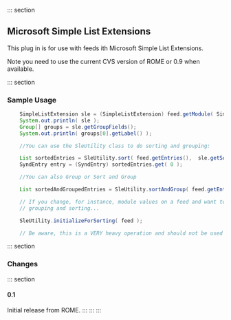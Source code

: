 ::: section
## Microsoft Simple List Extensions

This plug in is for use with feeds ith Microsoft Simple List Extensions.

Note you need to use the current CVS version of ROME or 0.9 when
available.

::: section
### Sample Usage

```java
    SimpleListExtension sle = (SimpleListExtension) feed.getModule( SimpleListExtension.URI );
    System.out.println( sle );
    Group[] groups = sle.getGroupFields();
    System.out.println( groups[0].getLabel() );

    //You can use the SleUtility class to do sorting and grouping:

    List sortedEntries = SleUtility.sort( feed.getEntries(),  sle.getSortFields()[1], true );
    SyndEntry entry = (SyndEntry) sortedEntries.get( 0 );

    //You can also Group or Sort and Group

    List sortedAndGroupedEntries = SleUtility.sortAndGroup( feed.getEntries, sle.getGroupFields(), sle.getSortFields()[0], false );

    // If you change, for instance, module values on a feed and want to reinitialize it for
    // grouping and sorting...

    SleUtility.initializeForSorting( feed );

    // Be aware, this is a VERY heavy operation and should not be used frequently.
```

::: section
### Changes

::: section
#### 0.1

Initial release from ROME.
:::
:::
:::
